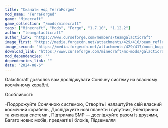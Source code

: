 ```yaml
---
title: "Скачати мод TerraForged"
mod_name: "TerraForged"
game: "Minecraft"
game_collection: "/mods/minecraft"
tags: ["Minecraft", "Mods", "Forge", "1.7.10", "1.12.2"]
author: "teamgalacticraft"
author_link: "https://www.curseforge.com/members/teamgalacticraft"
image_first: "https://media.forgecdn.net/attachments/429/416/beam_reflector_02.png"
image_second: "https://media.forgecdn.net/attachments/429/417/moon_buggy_02.png"
download_link: "https://www.curseforge.com/minecraft/mc-mods/galacticraft-legacy/files/all?page=1&amp;pageSize=20"
mod_dependencies: ""
dependencies_link: ""
date: "2024-08-6"
---
```


Galacticraft дозволяє вам досліджувати Сонячну систему на власному космічному кораблі.

Особливості:

  -Подорожуйте Сонячною системою, Створіть і налаштуйте свій власний космічний корабель, Досліджуйте нові планети і супутник, Електрична та киснева системи , Підтримка SMP — досліджуйте разом із друзями, Багато нових мобів, предметів і блоків, Підземелля
